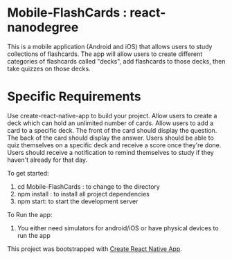 # Mobile-FlashCards : react-nanodegree
This is a mobile application (Android and iOS) that allows users to study collections of flashcards. The app will allow users to create different categories of flashcards called "decks", add flashcards to those decks, then take quizzes on those decks.

# Specific Requirements
Use create-react-native-app to build your project.
Allow users to create a deck which can hold an unlimited number of cards.
Allow users to add a card to a specific deck.
The front of the card should display the question.
The back of the card should display the answer.
Users should be able to quiz themselves on a specific deck and receive a score once they're done.
Users should receive a notification to remind themselves to study if they haven't already for that day.

To get started:
1. cd Mobile-FlashCards : to change to the directory
2. npm install : to install all project dependencies
3. npm start: to start the development server

To Run the app:
1. You either need simulators for android/iOS or have physical devices to run the app

This project was bootstrapped with [Create React Native App](https://github.com/react-community/create-react-native-app).

